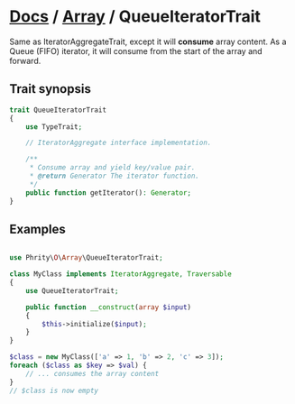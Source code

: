 # [Docs](../../README.md) / [Array](../Array.md) / QueueIteratorTrait

Same as IteratorAggregateTrait, except it will **consume** array content.
As a Queue (FIFO) iterator, it will consume from the start of the array and forward.

## Trait synopsis

```php
trait QueueIteratorTrait
{
    use TypeTrait;

    // IteratorAggregate interface implementation.

    /**
     * Consume array and yield key/value pair.
     * @return Generator The iterator function.
     */
    public function getIterator(): Generator;
}
```

## Examples

```php

use Phrity\O\Array\QueueIteratorTrait;

class MyClass implements IteratorAggregate, Traversable
{
    use QueueIteratorTrait;

    public function __construct(array $input)
    {
        $this->initialize($input);
    }
}

$class = new MyClass(['a' => 1, 'b' => 2, 'c' => 3]);
foreach ($class as $key => $val) {
    // ... consumes the array content
}
// $class is now empty
```

